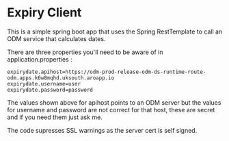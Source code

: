 # Expiry Client

This is a simple spring boot app that uses the Spring RestTemplate to call an ODM service that calculates dates.

There are three properties you'll need to be aware of in application.properties :

```
expirydate.apihost=https://odm-prod-release-odm-ds-runtime-route-odm.apps.k6w8mqhd.uksouth.aroapp.io
expirydate.username=user
expirydate.password=password
```

The values shown above for apihost points to an ODM server but the values for username and password are not correct for that host, these are secret and if you need them just ask me.

The code supresses SSL warnings as the server cert is self signed.